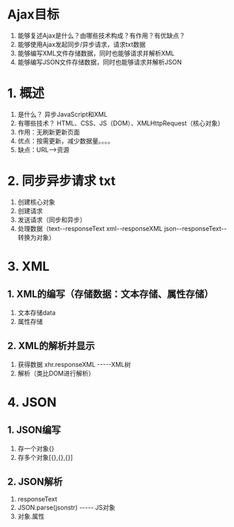 # Ajax目标
1. 能够复述Ajax是什么？由哪些技术构成？有作用？有优缺点？
2. 能够使用Ajax发起同步/异步请求，请求txt数据
3. 能够编写XML文件存储数据，同时也能够请求并解析XML
4. 能够编写JSON文件存储数据，同时也能够请求并解析JSON

# 1. 概述
1. 是什么？  异步JavaScript和XML
2. 有哪些技术？ HTML、CSS、JS（DOM）、XMLHttpRequest（核心对象）
3. 作用：无刷新更新页面
4. 优点：按需更新，减少数据量。。。。
5. 缺点：URL-->资源

# 2. 同步异步请求 txt
1. 创建核心对象
2. 创建请求
3. 发送请求（同步和异步）
4. 处理数据（text--responseText  xml--responseXML  json--responseText--转换为对象）

# 3. XML
## 1. XML的编写（存储数据：文本存储、属性存储）
1. 文本存储<tag>data</tag>
2. 属性存储<tag attr="data"></tag>
## 2. XML的解析并显示
1. 获得数据 xhr.responseXML -----XML树
2. 解析（类比DOM进行解析）

# 4. JSON
## 1. JSON编写
1. 存一个对象{}
2. 存多个对象[{},{},{}]
## 2. JSON解析
1. responseText
2. JSON.parse(jsonstr) ----- JS对象
3. 对象.属性